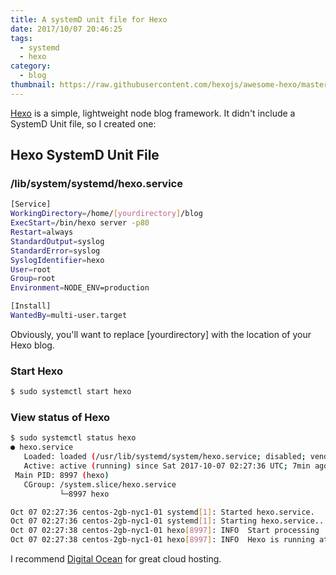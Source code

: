 ```yaml
---
title: A systemD unit file for Hexo
date: 2017/10/07 20:46:25
tags:
  - systemd
  - hexo
category:
  - blog
thumbnail: https://raw.githubusercontent.com/hexojs/awesome-hexo/master/hexo-logo.png
---
```

[Hexo](https://hexo.io/) is a simple, lightweight node blog framework. It didn't include a SystemD Unit file, so I created one:

## Hexo SystemD Unit File

### /lib/system/systemd/hexo.service

```bash
[Service]
WorkingDirectory=/home/[yourdirectory]/blog
ExecStart=/bin/hexo server -p80
Restart=always
StandardOutput=syslog
StandardError=syslog
SyslogIdentifier=hexo
User=root
Group=root
Environment=NODE_ENV=production

[Install]
WantedBy=multi-user.target
```
Obviously, you'll want to replace [yourdirectory] with the location of your Hexo blog.

### Start Hexo
``` bash
$ sudo systemctl start hexo
```

### View status of Hexo
``` bash
$ sudo systemctl status hexo
● hexo.service
   Loaded: loaded (/usr/lib/systemd/system/hexo.service; disabled; vendor preset: disabled)
   Active: active (running) since Sat 2017-10-07 02:27:36 UTC; 7min ago
 Main PID: 8997 (hexo)
   CGroup: /system.slice/hexo.service
           └─8997 hexo

Oct 07 02:27:36 centos-2gb-nyc1-01 systemd[1]: Started hexo.service.
Oct 07 02:27:36 centos-2gb-nyc1-01 systemd[1]: Starting hexo.service...
Oct 07 02:27:38 centos-2gb-nyc1-01 hexo[8997]: INFO  Start processing
Oct 07 02:27:38 centos-2gb-nyc1-01 hexo[8997]: INFO  Hexo is running at http://localhost:80/. Press Ctrl+C to stop.
```
I recommend [Digital Ocean](http://pages.news.digitalocean.com/dc/AyKQ30vur1Nt8H30LIWxk-j5xHmafGnoECQwn1ooO77yBt0FNL3mSORKe-qOjqAUuFeCU3DjjCwgDxcGj4qztQ==/v1U40XUb0V6DEYm0I03k000) for great cloud hosting.

